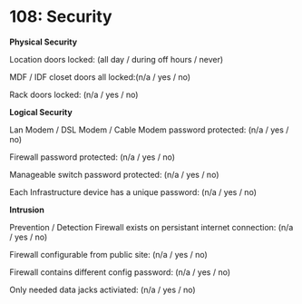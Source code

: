 # 108: Security

**Physical Security** 

Location doors locked: (all day / during off hours / never)

MDF / IDF closet doors all locked:(n/a / yes / no)

Rack doors locked: (n/a / yes / no)

**Logical Security** 

Lan Modem / DSL Modem / Cable Modem password protected: (n/a / yes / no)

Firewall password protected: (n/a / yes / no)

Manageable switch password protected: (n/a / yes / no)

Each Infrastructure device has a unique password: (n/a / yes / no)

**Intrusion** 

Prevention / Detection Firewall exists on persistant internet connection: (n/a / yes / no)

Firewall configurable from public site: (n/a / yes / no)

Firewall contains different config password: (n/a / yes / no)

Only needed data jacks activiated: (n/a / yes / no)
